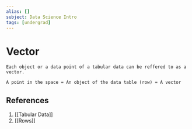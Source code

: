 ```yaml
---
alias: []
subject: Data Science Intro
tags: [undergrad]
---
```

# Vector

```ad-note
Each object or a data point of a tabular data can be reffered to as a vector.
```

```ad-info
A point in the space = An object of the data table (row) = A vector
```

## References
1. [[Tabular Data]]
2. [[Rows]]